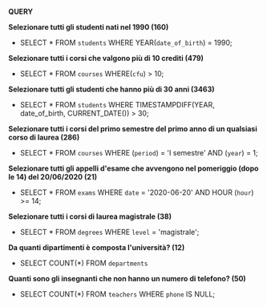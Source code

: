 **QUERY**

**Selezionare tutti gli studenti nati nel 1990 (160)**

- SELECT \*
  FROM `students`
  WHERE YEAR(`date_of_birth`) = 1990;

**Selezionare tutti i corsi che valgono più di 10 crediti (479)**

- SELECT \*
  FROM `courses`
  WHERE(`cfu`) > 10;

**Selezionare tutti gli studenti che hanno più di 30 anni (3463)**

- SELECT \*
  FROM `students`
  WHERE TIMESTAMPDIFF(YEAR, date_of_birth, CURRENT_DATE()) > 30;

**Selezionare tutti i corsi del primo semestre del primo anno di un qualsiasi corso di laurea (286)**

- SELECT \*
  FROM `courses`
  WHERE (`period`) = 'I semestre'
  AND (`year`) = 1;

**Selezionare tutti gli appelli d'esame che avvengono nel pomeriggio (dopo le 14) del 20/06/2020 (21)**

- SELECT \*
  FROM `exams`
  WHERE `date` = '2020-06-20'
  AND HOUR (`hour`) >= 14;

**Selezionare tutti i corsi di laurea magistrale (38)**

- SELECT \*
  FROM `degrees`
  WHERE `level` = 'magistrale';

**Da quanti dipartimenti è composta l'università? (12)**

- SELECT COUNT(\*)
  FROM `departments`

**Quanti sono gli insegnanti che non hanno un numero di telefono? (50)**

- SELECT COUNT(\*)
  FROM `teachers`
  WHERE `phone` IS NULL;
